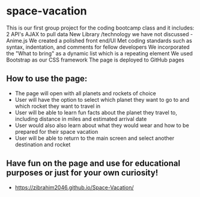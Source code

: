 # space-vacation

This is our first group project for the coding bootcamp class and it includes:
2 API's
AJAX to pull data
New Library /technology we have not discussed - Anime.js
We created a polished front end/UI
Met coding standards such as syntax, indentation, and comments for fellow developers
We incorporated the "What to bring" as a dynamic list which is a repeating element
We used Bootstrap as our CSS framework
The page is deployed to GitHub pages

## How to use the page:

* The page will open with all planets and rockets of choice
* User will have the option to select which planet they want to go to and which rocket they want to travel in
* User will be able to learn fun facts about the planet they travel to, including distance in miles and estimated arrival date
* User would also also learn about what they would wear and how to be prepared for their space vacation
* User will be able to return to the main screen and select another destination and rocket

## Have fun on the page and use for educational purposes or just for your own curiosity!

* https://zibrahim2046.github.io/Space-Vacation/